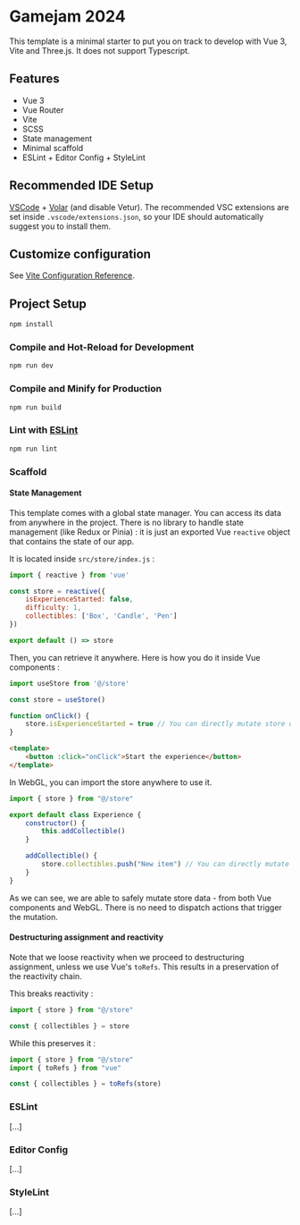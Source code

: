 # Gamejam 2024
This template is a minimal starter to put you on track to develop with Vue 3, Vite and Three.js. It does not support Typescript.

## Features
- Vue 3
- Vue Router
- Vite
- SCSS
- State management
- Minimal scaffold
- ESLint + Editor Config + StyleLint

## Recommended IDE Setup
[VSCode](https://code.visualstudio.com/) + [Volar](https://marketplace.visualstudio.com/items?itemName=Vue.volar) (and disable Vetur). The recommended VSC extensions are set inside `.vscode/extensions.json`, so your IDE should automatically suggest you to install them.

## Customize configuration
See [Vite Configuration Reference](https://vitejs.dev/config/).

## Project Setup
```sh
npm install
```

### Compile and Hot-Reload for Development
```sh
npm run dev
```

### Compile and Minify for Production
```sh
npm run build
```

### Lint with [ESLint](https://eslint.org/)
```sh
npm run lint
```

### Scaffold
#### State Management
This template comes with a global state manager. You can access its data from anywhere in the project. There is no library to handle state management (like Redux or Pinia) : it is just an exported Vue `reactive` object that contains the state of our app.

It is located inside `src/store/index.js` :
```js
import { reactive } from 'vue'

const store = reactive({
    isExperienceStarted: false,
    difficulty: 1,
    collectibles: ['Box', 'Candle', 'Pen']
})

export default () => store
```

Then, you can retrieve it anywhere. Here is how you do it inside Vue components :
```js
import useStore from '@/store'

const store = useStore()

function onClick() {
    store.isExperienceStarted = true // You can directly mutate store data from here!
}
```

```html
<template>
    <button :click="onClick">Start the experience</button>
</template>
```

In WebGL, you can import the store anywhere to use it.
```js
import { store } from "@/store"

export default class Experience {
	constructor() {
        this.addCollectible()
    }

    addCollectible() {
        store.collectibles.push("New item") // You can directly mutate store data from here!
    }
}
```

As we can see, we are able to safely mutate store data - from both Vue components and WebGL. There is no need to dispatch actions that trigger the mutation.

#### Destructuring assignment and reactivity
Note that we loose reactivity when we proceed to destructuring assignment, unless we use Vue's `toRefs`. This results in a preservation of the reactivity chain.

This breaks reactivity :
```js
import { store } from "@/store"

const { collectibles } = store
```

While this preserves it :
```js
import { store } from "@/store"
import { toRefs } from "vue"

const { collectibles } = toRefs(store)
```

### ESLint
[...]

### Editor Config
[...]

### StyleLint
[...]
